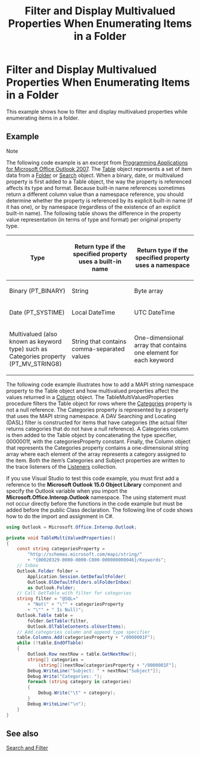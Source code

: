 ﻿---
title: 'Filter and Display Multivalued Properties When Enumerating Items in a Folder'
TOCTitle: 'Filter and Display Multivalued Properties When Enumerating Items in a Folder'
ms:assetid: 62dd2120-5c85-44b3-89ec-c4ca85aa2964
ms:mtpsurl: https://msdn.microsoft.com/en-us/library/Ff184613(v=office.15)
ms:contentKeyID: 55119887
ms.date: 07/24/2014
mtps_version: v=office.15


---

# Filter and Display Multivalued Properties When Enumerating Items in a Folder

This example shows how to filter and display multivalued properties while enumerating items in a folder.

## Example

> [!NOTE] 
> The following code example is an excerpt from [Programming Applications for Microsoft Office Outlook 2007](https://www.amazon.com/gp/product/0735622493?ie=UTF8&tag=msmsdn-20&linkCode=as2&camp=1789&creative=9325&creativeASIN=0735622493).
The [Table](https://msdn.microsoft.com/en-us/library/bb652856\(v=office.15\)) object represents a set of item data from a [Folder](https://msdn.microsoft.com/en-us/library/bb645774\(v=office.15\)) or [Search](https://msdn.microsoft.com/en-us/library/bb612611\(v=office.15\)) object. When a binary, date, or multivalued property is first added to a Table object, the way the property is referenced affects its type and format. Because built-in name references sometimes return a different column value than a namespace reference, you should determine whether the property is referenced by its explicit built-in name (if it has one), or by namespace (regardless of the existence of an explicit built-in name). The following table shows the difference in the property value representation (in terms of type and format) per original property type.

<table>
<colgroup>
<col style="width: 33%" />
<col style="width: 33%" />
<col style="width: 33%" />
</colgroup>
<thead>
<tr class="header">
<th><p>Type</p></th>
<th><p>Return type if the specified property uses a built-in name</p></th>
<th><p>Return type if the specified property uses a namespace</p></th>
</tr>
</thead>
<tbody>
<tr class="odd">
<td><p>Binary (PT_BINARY)</p></td>
<td><p>String</p></td>
<td><p>Byte array</p></td>
</tr>
<tr class="even">
<td><p>Date (PT_SYSTIME)</p></td>
<td><p>Local DateTime</p></td>
<td><p>UTC DateTime</p></td>
</tr>
<tr class="odd">
<td><p>Multivalued (also known as keyword type) such as Categories property (PT_MV_STRING8)</p></td>
<td><p>String that contains comma-separated values</p></td>
<td><p>One-dimensional array that contains one element for each keyword</p></td>
</tr>
</tbody>
</table>


The following code example illustrates how to add a MAPI string namespace property to the Table object and how multivalued properties affect the values returned in a [Column](https://msdn.microsoft.com/en-us/library/bb609646\(v=office.15\)) object. The TableMultiValuedProperties procedure filters the Table object for rows where the [Categories](https://msdn.microsoft.com/en-us/library/bb646607\(v=office.15\)) property is not a null reference. The Categories property is represented by a property that uses the MAPI string namespace. A DAV Searching and Locating (DASL) filter is constructed for items that have categories (the actual filter returns categories that do not have a null reference). A Categories column is then added to the Table object by concatenating the type specifier, 0000001f, with the categoriesProperty constant. Finally, the Column object that represents the Categories property contains a one-dimensional string array where each element of the array represents a category assigned to the item. Both the item’s Categories and Subject properties are written to the trace listeners of the [Listeners](http://msdn.microsoft.com/en-us/library/system.diagnostics.debug.listeners.aspx) collection.

If you use Visual Studio to test this code example, you must first add a reference to the **Microsoft Outlook 15.0 Object Library** component and specify the Outlook variable when you import the **Microsoft.Office.Interop.Outlook** namespace. The using statement must not occur directly before the functions in the code example but must be added before the public Class declaration. The following line of code shows how to do the import and assignment in C\#.

```csharp
using Outlook = Microsoft.Office.Interop.Outlook;
```

```csharp
private void TableMultiValuedProperties()
{
    const string categoriesProperty =
        "http://schemas.microsoft.com/mapi/string/"
        + "{00020329-0000-0000-C000-000000000046}/Keywords";
    // Inbox
    Outlook.Folder folder =
        Application.Session.GetDefaultFolder(
        Outlook.OlDefaultFolders.olFolderInbox)
        as Outlook.Folder;
    // Call GetTable with filter for categories
    string filter = "@SQL="
        + "Not(" + "\"" + categoriesProperty
        + "\"" + " Is Null)";
    Outlook.Table table =
        folder.GetTable(filter,
        Outlook.OlTableContents.olUserItems);
    // Add categories column and append type specifier
    table.Columns.Add(categoriesProperty + "/0000001F");
    while (!table.EndOfTable)
    {
        Outlook.Row nextRow = table.GetNextRow();
        string[] categories =
            (string[])nextRow[categoriesProperty + "/0000001F"];
        Debug.WriteLine("Subject: " + nextRow["Subject"]);
        Debug.Write("Categories: ");
        foreach (string category in categories)
        {
            Debug.Write("\t" + category);
        }
        Debug.WriteLine("\n");
    }
}
```

## See also



[Search and Filter](search-and-filter.md)

